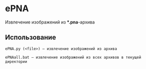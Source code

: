 # ePNA

Извлечение изображений из **\*.pna**-архива

## Использование

```
ePNA.py (<file>) — извлечение изображений из архива
```

```
ePNAall.bat — извлечение изображений из всех архивов в текущей директории
```
